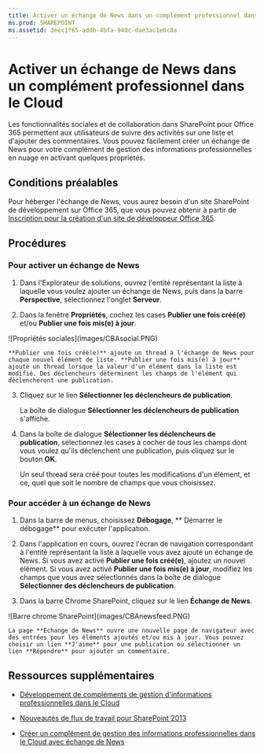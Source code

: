 ```yaml
---
title: Activer un échange de News dans un complément professionnel dans le Cloud
ms.prod: SHAREPOINT
ms.assetid: 3eec1f65-addb-4bfa-940c-dae3ac1e0c8a
---
```



# Activer un échange de News dans un complément professionnel dans le Cloud
Les fonctionnalités sociales et de collaboration dans SharePoint pour Office 365 permettent aux utilisateurs de suivre des activités sur une liste et d'ajouter des commentaires. Vous pouvez facilement créer un échange de News pour votre complément de gestion des informations professionnelles en nuage en activant quelques propriétés.
## Conditions préalables

Pour héberger l'échange de News, vous aurez besoin d'un site SharePoint de développement sur Office 365, que vous pouvez obtenir à partir de  [Inscription pour la création d'un site de développeur Office 365](http://go.microsoft.com/fwlink/?LinkId=263490).




## Procédures


### Pour activer un échange de News


1. Dans l'Explorateur de solutions, ouvrez l'entité représentant la liste à laquelle vous voulez ajouter un échange de News, puis dans la barre **Perspective**, sélectionnez l'onglet **Serveur**.


2. Dans la fenêtre **Propriétés**, cochez les cases **Publier une fois créé(e)** et/ou **Publier une fois mis(e) à jour**.

!\[Propriétés sociales](images/CBAsocial.PNG)


    **Publier une fois créé(e)** ajoute un thread à l'échange de News pour chaque nouvel élément de liste. **Publier une fois mis(e) à jour** ajoute un thread lorsque la valeur d'un élément dans la liste est modifié. Des déclencheurs déterminent les champs de l'élément qui déclencheront une publication.


3. Cliquez sur le lien **Sélectionner les déclencheurs de publication**.

    La boîte de dialogue **Sélectionner les déclencheurs de publication** s'affiche.


4. Dans la boîte de dialogue **Sélectionner les déclencheurs de publication**, sélectionnez les cases à cocher de tous les champs dont vous voulez qu'ils déclenchent une publication, puis cliquez sur le bouton **OK**.

    Un seul thread sera créé pour toutes les modifications d'un élément, et ce, quel que soit le nombre de champs que vous choisissez.



### Pour accéder à un échange de News


1. Dans la barre de menus, choisissez **Débogage**, ** Démarrer le débogage** pour exécuter l'application.


2. Dans l'application en cours, ouvrez l'écran de navigation correspondant à l'entité représentant la liste à laquelle vous avez ajouté un échange de News. Si vous avez activé **Publier une fois créé(e)**, ajoutez un nouvel élément. Si vous avez activé **Publier une fois mis(e) à jour**, modifiez les champs que vous avez sélectionnés dans la boîte de dialogue **Sélectionner des déclencheurs de publication**.


3. Dans la barre Chrome SharePoint, cliquez sur le lien **Échange de News**.

!\[Barre chrome SharePoint](images/CBAnewsfeed.PNG)


    La page **Échange de News** ouvre une nouvelle page de navigateur avec des entrées pour les éléments ajoutés et/ou mis à jour. Vous pouvez choisir un lien **J'aime** pour une publication ou sélectionner un lien **Répondre** pour ajouter un commentaire.



## Ressources supplémentaires
<a name="bk_addresources"> </a>


-  [Développement de compléments de gestion d'informations professionnelles dans le Cloud](develop-cloud-business-add-ins.md)


-  [Nouveautés de flux de travail pour SharePoint 2013](http://msdn.microsoft.com/fr-fr/library/office/jj163177.aspx)


-  [Créer un complément de gestion des informations professionnelles dans le Cloud avec échange de News](create-a-cloud-business-add-in-with-a-social-newsfeed.md)




